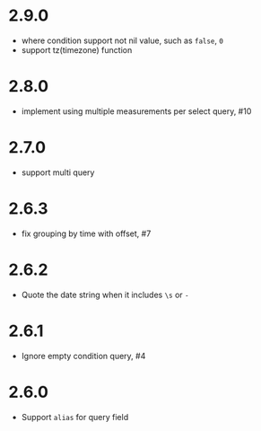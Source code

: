 # 2.9.0
  * where condition support not nil value, such as `false`, `0` 
  * support tz(timezone) function 

# 2.8.0
  * implement using multiple measurements per select query, #10

# 2.7.0
  * support multi query

# 2.6.3
  * fix grouping by time with offset, #7

# 2.6.2
  * Quote the date string when it includes `\s` or `-`

# 2.6.1
  * Ignore empty condition query, #4

# 2.6.0
  * Support `alias` for query field
